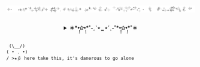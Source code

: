 
<p align="center">
  <img align="center" src="https://raw.githubusercontent.com/cat-lin-morgan/cat-lin-morgan/master/assets/tumblr_733112139c4aa6676702a453d9af3b38_2d872c74_640.gif" alt="Welcome banner" />
  <br /><br />
  
</p>

<details align="center">
  <summary align="center"> <b> ＊*•̩̩͙✩•̩̩͙*˚-ˏˋ⋆ ̥  ̥ ⋆ˊˎ-˚*•̩̩͙✩•̩̩͙*˚＊ </b> </summary>
  <br />
  <p align="center">
    Hi, I'm Cat. I'm a full stack developer that loves CSS.
    <br />
    In my free time you'll find me playing video games or watching anime.
    <br/> <br/>
    ════════ ⋆★⋆ ════════
    <br/><br/>
    My <a href='https://www.linkedin.com/in/caitlin-morgan-7818901b2/'> ℓιηкє∂ιη </a> if you'd like to connect~ && My <a     href="https://www.instagram.com/cattongues.png/" target="_blank"> ιηѕтαgяαм </a> to see my face!
    <br />
   
  </p>
</details>
<br/>

     (\__/)
    ( • . •)
    / >★彡 here take this, it's danerous to go alone
    
 

<!-- <img src = "https://github-readme-stats.vercel.app/api?username=cat-lin-morgan&show_icons=true&theme=buefy&line_height=27">
<!--&hide=css,java,html-->
<!-- <img src = "https://github-readme-stats.vercel.app/api/top-langs/?username=cat-lin-morgan&theme=vue&hide=handlebars,objective-c,java,ruby,starlark"> -->


<!-- <samp>fighting for love and justice</samp> -->
<!--  <kbd>follow me on ig</kbd></a> -->




